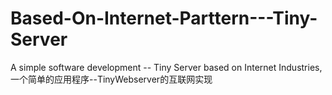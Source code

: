# Based-On-Internet-Parttern---Tiny-Server
A simple software development -- Tiny Server based on Internet Industries,一个简单的应用程序--TinyWebserver的互联网实现
